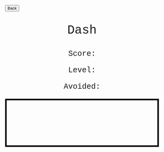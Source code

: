 <html>
<form action="https://potato2017.github.io/">
<button type="submit">Back</button>
</form>
<p class=topTitle>Dash</p>
<p class=score>Score: <span id=score></span></p>
<p class=level>Level: <span id=level></span></p>
<p class=avoided>Avoided: <span id=avoided></span></p>
<canvas id="Game" width="1000" height="300"></canvas>
</html>
<style>
.topTitle{
  text-align: center;
  font-family: "Courier New";
  font-size: 40px;
}
.score{
  text-align: center;
  font-family: "Courier New";
  font-size: 25px;
}
.level{
  text-align: center;
  font-family: "Courier New";
  font-size: 25px;
}
.avoided{
  text-align: center;
  font-family: "Courier New";
  font-size: 25px;
}
#Game {
  padding-left: 0;
  padding-right: 0;
  margin-left: auto;
  margin-right: auto;
  display: block;
  border: 5px solid black;
}
</style>
<script>
var canvas = document.getElementById("Game");
ctx = canvas.getContext("2d");
var obstacles = [];
var gameOver = true;
var groundLevel = canvas.height - 50;
var score = 0;
var avoidedObs = 0;
var level = 1;
var levelOneDone = false;
var levelTwoDone = false;
var levelThreeDone = false;
var levelFourDone = false;
var scrollSpeed = 1;
var levelFiveDone = false;
var levelSixDone = false;
var levelSevenDone = false;
var levelEightDone = false;
var levelNineDone = false;
var yVel = 0;
var difficulty = 0;
window.setInterval(update, 10);
var player = {x: 100, y: groundLevel - 20};
function update() {
  if (gameOver) {
    drawStart(); //draw the start
  } else {
    updateFrames();
  }
}
function drawStart() {
  score = 0;
  avoidedObs = 0;
  level = 1;
  levelOneDone = false;
  levelTwoDone = false;
  levelThreeDone = false;
  levelFourDone = false;
  levelFiveDone = false;
  levelSixDone = false;
  levelSevenDone = false;
  levelEightDone = false;
  levelNineDone = false;
  scrollSpeed = 1;
  ctx.fillStyle = "black"
  ctx.font = "25px Courier New";
  ctx.fillText('Press 1 for easy, 2 for medium, or 3 for hard', 10, 25);
}
window.onkeyup = function() {
  if (gameOver && event.key == "3") {
    gameOver = false; //test if game is over
    obstacles=[];
    drawBackground();
    player.y = groundLevel - 20;
    player.x = 100;
    difficulty = 1;
  }
  if (gameOver && event.key == "2") {
    gameOver = false; //test if game is over
    obstacles=[];
    drawBackground();
    player.y = groundLevel - 20;
    player.x = 100;
    difficulty = 2;
  }
  if (gameOver && event.key == "1") {
    gameOver = false; //test if game is over
    obstacles=[];
    drawBackground();
    player.y = groundLevel - 20;
    player.x = 100;
    difficulty = 3;
  }
};
window.onkeydown = function() {
  if (event.key == "ArrowUp"){
    yVel = -4;
  }
}
var spawnerCoolDown = 0;
function updateFrames() {
  drawBackground();
  drawObstacles();
  drawPlayer();
  if (avoidedObs == 10 && !levelOneDone) {
    scrollSpeed ++;
    levelOneDone = true;
    level = 2;
  }
  if (avoidedObs == 25 && !levelTwoDone) {
    scrollSpeed ++;
    levelTwoDone = true;
    level = 3;
  }
  if (avoidedObs == 50 && !levelThreeDone) {
    scrollSpeed ++;
    levelThreeDone = true;
    level = 4;
  }
  if (avoidedObs == 100 && !levelFourDone) {
    scrollSpeed ++;
    levelFourDone = true;
    level = 5;
  }
  if (avoidedObs == 150 && !levelFiveDone) {
    scrollSpeed ++;
    levelFiveDone = true;
    level = 6;
  }
  if (avoidedObs == 200 && !levelSixDone) {
    scrollSpeed ++;
    levelSixDone = true;
    level = 7;
  }
  if (avoidedObs == 250 && !levelSevenDone) {
    scrollSpeed ++;
    levelSevenDone = true;
    level = 8;
  }
  if (avoidedObs == 500 && !levelEightDone) {
    scrollSpeed ++;
    levelEightDone = true;
    level = 9;
  }
  if (avoidedObs == 1000 && !levelNineDone) {
    scrollSpeed ++;
    levelNineDone = true;
    level = 10;
  }
  document.getElementById("score").innerHTML = score;
  document.getElementById("level").innerHTML = level;
  document.getElementById("avoided").innerHTML = avoidedObs;
  spawnerCoolDown--;
  if (spawnerCoolDown <= 0) {
    spawnObstacle();
  }
  for (var i = 0; i < obstacles.length; i++) { // relocated
    obstacles[i].x -= scrollSpeed;
    if (obstacles[i].x < 0) {
      obstacles.splice(i, 1);
      score += level*(4-difficulty);
      avoidedObs++;
    }
    if (obstacles[i].x <= player.x + 20 &&
        obstacles[i].x + obstacles[i].width >= player.x &&
       obstacles[i].y <= player.y + 20 &&
       obstacles[i].y + obstacles[i].height >= player.y) {
      gameOver=true;
    }
  }
  if (player.y < 0) {
    player.y = 0;
  }
  if (player.y + 20 >= groundLevel) {
    player.y = groundLevel - 20;
    yVel = 0;
  }
  if (player.x < 0) {
    player.x = 0;
  }
  if (player.x + 20 >= canvas.width) {
    player.x = canvas.width - 20;
  }
}
function drawPlayer(){
  player.y += yVel
  ctx.fillStyle = "lime";
  ctx.fillRect(player.x, player.y, 20, 20);
  if (yVel < 10) {
  yVel+=0.2;
  }
}
function spawnObstacle() {
  //spawn an obstacle
  var obstacle = {
    x: canvas.width,
    y: Math.floor(Math.random() * (canvas.height-70)),
    width: 20,
    height: Math.floor(Math.random() * 50)+50
  };
  obstacles.push(obstacle);
  spawnerCoolDown = difficulty*60/scrollSpeed+60/scrollSpeed;
}
function drawObstacles() {
  for (var i = 0; i < obstacles.length; i+=1) {
    var obstacle = obstacles[i]; // add var
    ctx.beginPath();
    ctx.rect(obstacle.x, obstacle.y, obstacle.width, obstacle.height);
    ctx.fillStyle = "red";
    ctx.fill();
  }
}
function drawBackground() {
  ctx.beginPath();
  ctx.rect(0, 0, canvas.width, canvas.height);
  ctx.fillStyle = "white"; //hide words
  ctx.fill();
  ctx.beginPath();
  ctx.rect(0, groundLevel, canvas.width, canvas.height);
  ctx.fillStyle = "black"; //ground
  ctx.fill();
}

</script>
